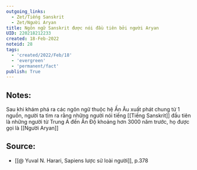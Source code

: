 ```yaml
---
outgoing_links:
  - Zet/Tiếng Sanskrit
  - Zet/Người Aryan
title: Ngôn ngữ Sanskrit được nói đầu tiên bởi người Aryan
UID: 220218212233
created: 18-Feb-2022
noteid: 28
tags:
  - 'created/2022/Feb/18'
  - 'evergreen'
  - 'permanent/fact'
publish: True
---
```

## Notes:
Sau khi khám phá ra các ngôn ngữ thuộc hệ Ấn Âu xuất phát chung từ 1 nguồn, người ta tìm ra rằng những người nói tiếng [[Tiếng Sanskrit]] đầu tiên là những người từ Trung Á đến Ấn Độ khoảng hơn 3000 năm trước, họ được gọi là [[Người Aryan]]

## Source:
- [[@ Yuval N. Harari, Sapiens lược sử loài người]], p.378



